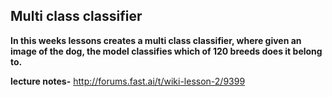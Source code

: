 ## Multi class classifier


**In this weeks lessons creates a multi class classifier, where given an image of the dog, the model classifies which of 120 breeds does it belong to.**

**lecture notes-** http://forums.fast.ai/t/wiki-lesson-2/9399

